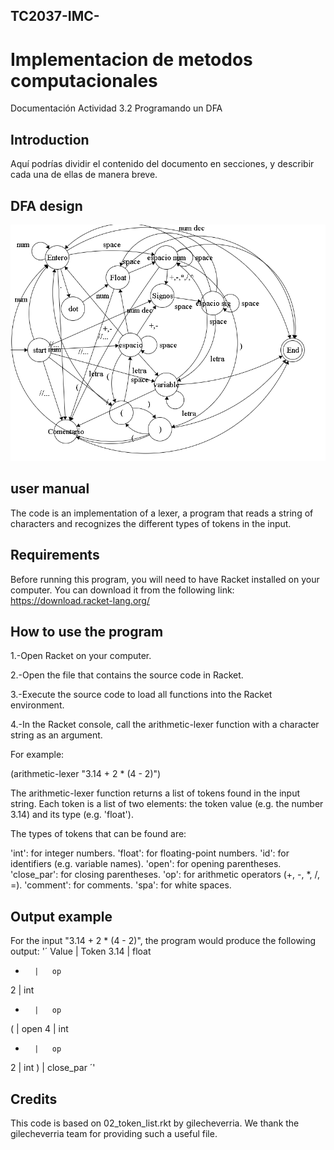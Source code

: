 ## TC2037-IMC-
# Implementacion de metodos computacionales
Documentación Actividad 3.2 Programando un DFA

## Introduction
Aquí podrías dividir el contenido del documento en secciones, y describir cada una de ellas de manera breve.

## DFA design
![diagrama automata](./diseño_act.png)  

## user manual
The code is an implementation of a lexer, a program that reads a string of characters and recognizes the different types of tokens in the input.

## Requirements
Before running this program, you will need to have Racket installed on your computer. You can download it from the following link: https://download.racket-lang.org/

## How to use the program
1.-Open Racket on your computer.

2.-Open the file that contains the source code in Racket.

3.-Execute the source code to load all functions into the Racket environment.

4.-In the Racket console, call the arithmetic-lexer function with a character string as an argument.

For example:

(arithmetic-lexer "3.14 + 2 * (4 - 2)")

The arithmetic-lexer function returns a list of tokens found in the input string.
Each token is a list of two elements: the token value (e.g. the number 3.14) and its type (e.g. 'float').

The types of tokens that can be found are:

'int': for integer numbers.
'float': for floating-point numbers.
'id': for identifiers (e.g. variable names).
'open': for opening parentheses.
'close_par': for closing parentheses.
'op': for arithmetic operators (+, -, *, /, =).
'comment': for comments.
'spa': for white spaces.

## Output example
For the input "3.14 + 2 * (4 - 2)", the program would produce the following output:
'´ Value   |   Token
3.14    |   float
+       |   op
2       |   int
*       |   op
(       |   open
4       |   int
-       |   op
2       |   int
)       |   close_par ´' 

## Credits
This code is based on 02_token_list.rkt by gilecheverria. We thank the gilecheverria team for providing such a useful file.
